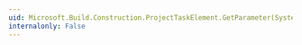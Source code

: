 ```yaml
---
uid: Microsoft.Build.Construction.ProjectTaskElement.GetParameter(System.String)
internalonly: False
---
```

